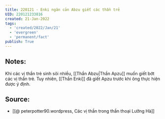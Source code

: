 ```yaml
---
title: 220121 - Enki ngăn cản Abzu giết các thần trẻ
UID: 220121233816
created: 21-Jan-2022
tags:
  - 'created/2022/Jan/21'
  - 'evergreen'
  - 'permanent/fact'
publish: True
---
```

## Notes:
Khi các vị thần trẻ sinh sôi nhiều, [[Thần Abzu|Thần Apzu]] muốn giết bớt các vị thần trẻ. Tuy nhiên, [[Thần Enki]] đã giết Apzu trước khi ông thực hiện được ý định.

## Source:
- [[@ peterpotter90.wordpress, Các vị thần trong thần thoại Lưỡng Hà]]

